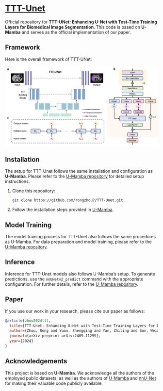 # [TTT-Unet](https://your-link-to-paper-or-project)

Official repository for **TTT-UNet: Enhancing U-Net with Test-Time Training Layers for Biomedical Image Segmentation**. This code is based on **U-Mamba** and serves as the official implementation of our paper.

## Framework

Here is the overall framework of TTT-UNet:

![TTT-Unet Framework](images/framework.png)


## Installation 

The setup for TTT-Unet follows the same installation and configuration as **U-Mamba**. Please refer to the [U-Mamba repository](https://github.com/bowang-lab/U-Mamba) for detailed setup instructions.

1. Clone this repository: 
   ```bash
   git clone https://github.com/rongzhou7/TTT-Unet.git
2. Follow the installation steps provided in [U-Mamba](https://github.com/bowang-lab/U-Mamba).

## Model Training

The model training process for TTT-Unet also follows the same procedures as U-Mamba. For data preparation and model training, please refer to the [U-Mamba repository](https://github.com/bowang-lab/U-Mamba).

## Inference

Inference for TTT-Unet models also follows U-Mamba’s setup. To generate predictions, use the `nnUNetv2_predict` command with the appropriate configuration. For further details, refer to the [U-Mamba repository](https://github.com/bowang-lab/U-Mamba).

## Paper

If you use our work in your research, please cite our paper as follows:

```bibtex
@article{zhou2024ttt,
  title={TTT-Unet: Enhancing U-Net with Test-Time Training Layers for biomedical image segmentation},
  author={Zhou, Rong and Yuan, Zhengqing and Yan, Zhiling and Sun, Weixiang and Zhang, Kai and Li, Yiwei and Ye, Yanfang and Li, Xiang and He, Lifang and Sun, Lichao},
  journal={arXiv preprint arXiv:2409.11299},
  year={2024}
}
```

## Acknowledgements

This project is based on **U-Mamba**. We acknowledge all the authors of the employed public datasets, as well as the authors of [U-Mamba](https://github.com/bowang-lab/U-Mamba) and [nnU-Net](https://github.com/MIC-DKFZ/nnUNet) for making their valuable code publicly available.
